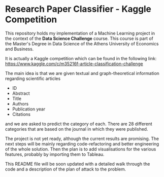 # Research Paper Classifier - Kaggle Competition
This repository holds my implementation of a Machine Learning project in the context of the **Data Science Challenge** course. This course is part of the Master's Degree in Data Science of the Athens University of Economics and Business.

It is actually a Kaggle competition which can be found in the following link:
https://www.kaggle.com/c/m35216f-article-classification-challenge

The main idea is that we are given textual and graph-theoretical information regarding scientific articles
* ID
* Abstract
* Title
* Authors
* Publication year
* Citations

and we are asked to predict the category of each. There are 28 different categories that are based on the journal in which they were published. 

The project is not yet ready, although the current results are promising. The next steps will be mainly regarding code-refactoring and better engineering of the whole solution. Then the plan is to add visualisations for the various features, probably by importing them to Tableau.

This README file will be soon updated with a detailed walk through the code and a description of the plan of attack to the problem.
